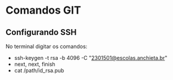 # Comandos GIT

## Configurando SSH

No terminal digitar os comandos:

- ssh-keygen -t rsa -b 4096 -C "2301501@escolas.anchieta.br"
- next, next, finish
- cat /path/id_rsa.pub